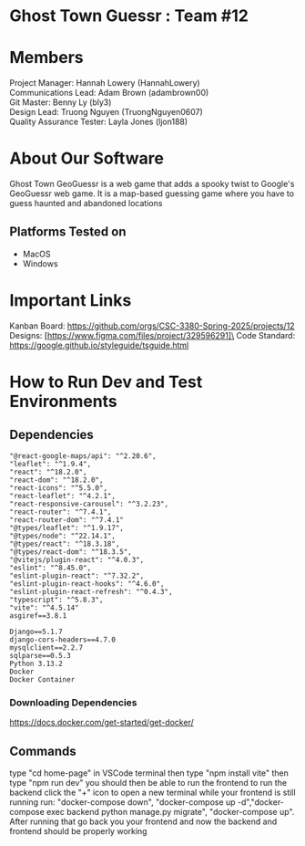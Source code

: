 # Ghost Town Guessr : Team #12
# Members
Project Manager: Hannah Lowery (HannahLowery)\
Communications Lead: Adam Brown (adambrown00)\
Git Master: Benny Ly (bly3)\
Design Lead: Truong Nguyen (TruongNguyen0607)\
Quality Assurance Tester: Layla Jones (ljon188)

# About Our Software

Ghost Town GeoGuessr is a web game that adds a spooky twist to Google's GeoGuessr web game. It is a map-based guessing game where you have to guess haunted and abandoned locations
## Platforms Tested on
- MacOS
- Windows
# Important Links
Kanban Board: https://github.com/orgs/CSC-3380-Spring-2025/projects/12
Designs: [https://www.figma.com/files/project/329596291]\
Code Standard: https://google.github.io/styleguide/tsguide.html

# How to Run Dev and Test Environments

## Dependencies
    "@react-google-maps/api": "^2.20.6",
    "leaflet": "^1.9.4",
    "react": "^18.2.0",
    "react-dom": "^18.2.0",
    "react-icons": "^5.5.0",
    "react-leaflet": "^4.2.1",
    "react-responsive-carousel": "^3.2.23",
    "react-router": "^7.4.1",
    "react-router-dom": "^7.4.1"
    "@types/leaflet": "^1.9.17",
    "@types/node": "^22.14.1",
    "@types/react": "^18.3.18",
    "@types/react-dom": "^18.3.5",
    "@vitejs/plugin-react": "^4.0.3",
    "eslint": "^8.45.0",
    "eslint-plugin-react": "^7.32.2",
    "eslint-plugin-react-hooks": "^4.6.0",
    "eslint-plugin-react-refresh": "^0.4.3",
    "typescript": "^5.8.3",
    "vite": "^4.5.14"
    asgiref==3.8.1
    
    Django==5.1.7
    django-cors-headers==4.7.0
    mysqlclient==2.2.7
    sqlparse==0.5.3
    Python 3.13.2
    Docker
    Docker Container
### Downloading Dependencies
https://docs.docker.com/get-started/get-docker/


## Commands
type "cd home-page" in VSCode terminal then type "npm install vite" then type "npm run dev" you should then be able to run the frontend to run the backend click the "+" icon to open a new terminal while your frontend is still running run: "docker-compose down",
"docker-compose up -d","docker-compose exec backend python manage.py migrate", "docker-compose up". After running that go back you your frontend and now the backend and frontend should be properly working
